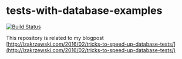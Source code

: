 # tests-with-database-examples
[![Build Status](https://travis-ci.org/lzakrzewski/tests-with-database-examples.svg?branch=master)](https://travis-ci.org/lzakrzewski/tests-with-database-examples)

This repository is related to my blogpost [http://lzakrzewski.com/2016/02/tricks-to-speed-up-database-tests/](http://lzakrzewski.com/2016/02/tricks-to-speed-up-database-tests/)